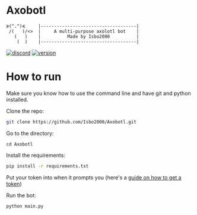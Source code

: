 # Axobotl

```
≽(^.^)≼     |------------------------------------|
 /(   )/<>  |     A multi-purpose axolotl bot    |
   (   )    |          Made by Isbo2000          |
    (  )    |------------------------------------|
```

[![discord](https://img.shields.io/discord/897522685192597504?color=blue&label=discord)](https://discord.gg/yPVFHFvCFY) [![version](https://img.shields.io/github/v/release/Isbo2000/Axobotl)](https://github.com/Isbo2000/Axobotl/releases/latest)

# How to run

Make sure you know how to use the command line and have git and python installed.

Clone the repo:

```sh
git clone https://github.com/Isbo2000/Axobotl.git
```

Go to the directory:

```
cd Axobotl
```

Install the requirements:

```sh
pip install -r requirements.txt
```

Put your token into when it prompts you (here's a [guide on how to get a token](https://github.com/reactiflux/discord-irc/wiki/Creating-a-discord-bot-&-getting-a-token))

Run the bot:

```sh
python main.py
```